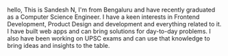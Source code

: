 
hello,
This is Sandesh N, I'm from Bengaluru and have recently graduated as a Computer Science Engineer. I have a keen interests in Frontend Development, Product Design and development and everything related to it. I have built web apps and can bring solutions for day-to-day problems. I also have been working on UPSC exams and can use that knowledge to bring ideas and insights to the table.
